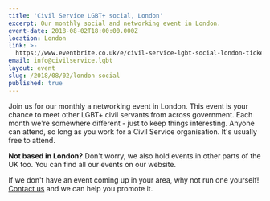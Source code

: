 ```yaml
---
title: 'Civil Service LGBT+ social, London'
excerpt: Our monthly social and networking event in London.
event-date: 2018-08-02T18:00:00.000Z
location: London
link: >-
  https://www.eventbrite.co.uk/e/civil-service-lgbt-social-london-tickets-39611816008
email: info@civilservice.lgbt
layout: event
slug: /2018/08/02/london-social
published: true
---
```

Join us for our monthly a networking event in London. This event is your chance to meet other LGBT+ civil servants from across government. Each month we're somewhere different - just to keep things interesting. Anyone can attend, so long as you work for a Civil Service organisation. It's usually free to attend.

**Not based in London?** Don't worry, we also hold events in other parts of the UK too. You can find all our events on our website.

If we don't have an event coming up in your area, why not run one yourself! [Contact us](/about/contact-us/) and we can help you promote it.